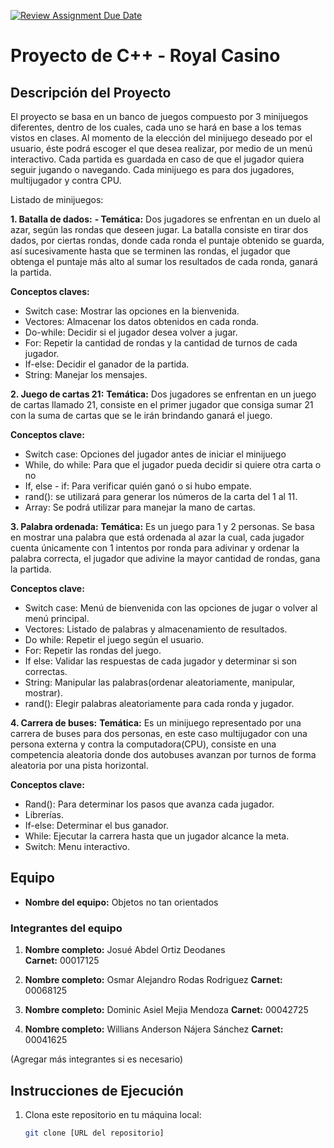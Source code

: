[![Review Assignment Due Date](https://classroom.github.com/assets/deadline-readme-button-22041afd0340ce965d47ae6ef1cefeee28c7c493a6346c4f15d667ab976d596c.svg)](https://classroom.github.com/a/mi1WNrHU)
# Proyecto de C++ - Royal Casino

## Descripción del Proyecto

El proyecto se basa en un banco de juegos compuesto por 3 minijuegos diferentes, dentro de los cuales, cada uno se hará en base a los temas vistos en clases. Al momento de la elección del minijuego deseado por el usuario, éste podrá escoger el que desea realizar, por medio de un menú interactivo. Cada partida es guardada en caso de que el jugador quiera seguir jugando o navegando.
Cada minijuego es para dos jugadores, multijugador y contra CPU.

Listado de minijuegos:

**1. Batalla de dados:**
 **- Temática:** Dos jugadores se enfrentan en un duelo al azar, según las rondas que deseen jugar. La batalla consiste en tirar dos dados, por ciertas rondas, donde cada ronda el puntaje obtenido se guarda, así sucesivamente hasta que se terminen las rondas, el jugador que obtenga el puntaje más alto al sumar los resultados de cada ronda, ganará la partida.

**Conceptos claves:**
- Switch case: Mostrar las opciones en la bienvenida.
- Vectores: Almacenar los datos obtenidos en cada ronda.
- Do-while: Decidir si el jugador desea volver a jugar.
- For: Repetir la cantidad de rondas y la cantidad de turnos de cada jugador.
- If-else: Decidir el ganador de la partida.
- String: Manejar los mensajes.

**2. Juego de cartas 21:**
**Temática:** Dos jugadores se enfrentan en un juego de cartas llamado 21, consiste en el primer jugador que consiga sumar 21 con la suma de cartas que se le irán brindando ganará el juego.

**Conceptos clave:**
- Switch case: Opciones del jugador antes de iniciar el minijuego
- While, do while: Para que el jugador pueda decidir si quiere otra carta o no
- If,  else - if: Para verificar quién ganó o si hubo empate.
- rand(): se utilizará para generar los números de la carta del 1 al 11.
- Array: Se podrá utilizar para manejar la mano de cartas.

**3. Palabra ordenada:**
**Temática:** Es un juego para 1 y 2 personas. Se basa en mostrar una palabra que está ordenada al azar la cual, cada jugador cuenta únicamente con 1 intentos por ronda para adivinar y ordenar la palabra correcta, el jugador que adivine la mayor cantidad de rondas, gana la partida.

**Conceptos clave:**
- Switch case: Menú de bienvenida con las opciones de jugar o volver al menú principal.
- Vectores: Listado de palabras y almacenamiento de resultados.
- Do while: Repetir el juego según el usuario.
- For: Repetir las rondas del juego.
- If else: Validar las respuestas de cada jugador y determinar si son correctas.
- String: Manipular las palabras(ordenar aleatoriamente, manipular, mostrar).
- rand(): Elegir palabras aleatoriamente para cada ronda y jugador.

**4. Carrera de buses:**
**Temática:** Es un minijuego representado por una carrera de buses para dos personas, en este caso multijugador con una persona externa y contra la computadora(CPU), consiste en una competencia aleatoria donde dos autobuses avanzan por turnos de forma aleatoria por una pista horizontal.

**Conceptos clave:**
- Rand(): Para determinar los pasos que avanza cada jugador.
- Librerías.
- If-else: Determinar el bus ganador.
- While: Ejecutar la carrera hasta que un jugador alcance la meta.
- Switch: Menu interactivo.

## Equipo

- **Nombre del equipo:** Objetos no tan orientados
### Integrantes del equipo

1. **Nombre completo:** Josué Abdel Ortiz Deodanes  
   **Carnet:** 00017125

2. **Nombre completo:** Osmar Alejandro Rodas Rodriguez
   **Carnet:** 00068125

3. **Nombre completo:** Dominic Asiel Mejia Mendoza
   **Carnet:** 00042725

4. **Nombre completo:** Willians Anderson Nájera Sánchez
   **Carnet:** 00041625
   
(Agregar más integrantes si es necesario)

## Instrucciones de Ejecución

1. Clona este repositorio en tu máquina local:
   ```bash
   git clone [URL del repositorio]
